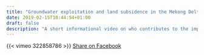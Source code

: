 ```yaml
---
title: "Groundwater exploitation and land subsidence in the Mekong Delta"
date: 2019-02-15T18:44:54+01:00
draft: false
description: "A short informational video on who contributes to the impact of excessice groundwater extraction in the Mekong Delta."
---
```



{{< vimeo 322858786 >}}
<i class="fab fa-facebook-square fa-2x"></i>
<a href="https://www.facebook.com/sharer/sharer.php?u=https://sustuseumr.github.io/vietnam/groundwater/" target="_blank">Share on Facebook</a>
